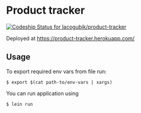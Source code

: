 # Product tracker

[ ![Codeship Status for lacogubik/product-tracker](https://app.codeship.com/projects/e1198d90-d61c-0133-1efe-62329e93051f/status?branch=master)](https://app.codeship.com/projects/142709)

Deployed at https://product-tracker.herokuapp.com/


## Usage

To export required env vars from file run:

    $ export $(cat path-to/env-vars | xargs)

You can run application using

    $ lein run






